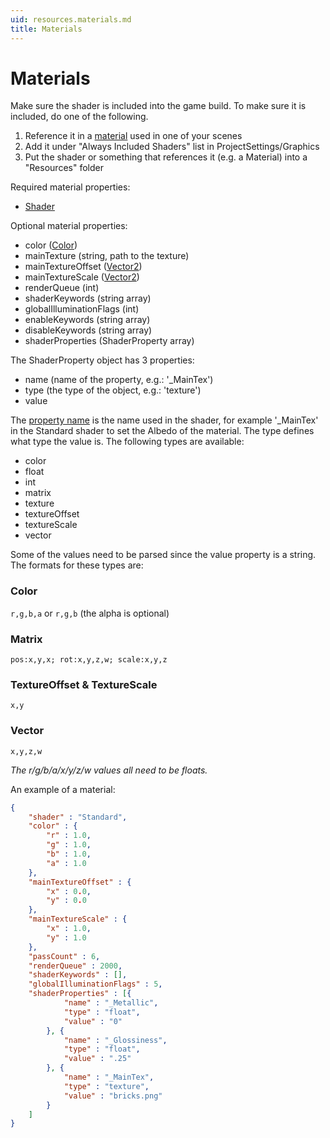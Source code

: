 ```yaml
---
uid: resources.materials.md
title: Materials
---
```


# Materials

Make sure the shader is included into the game build. To make sure it is included, do one of the following.

1.  Reference it in a [material] used in one of your scenes
2.  Add it under "Always Included Shaders" list in ProjectSettings/Graphics
3.  Put the shader or something that references it (e.g. a Material) into a "Resources" folder

Required material properties:

-   [Shader]

Optional material properties:

-   color ([Color])
-   mainTexture (string, path to the texture)
-   mainTextureOffset ([Vector2])
-   mainTextureScale ([Vector2])
-   renderQueue (int)
-   shaderKeywords (string array)
-   globalIlluminationFlags (int)
-   enableKeywords (string array)
-   disableKeywords (string array)
-   shaderProperties (ShaderProperty array)

The ShaderProperty object has 3 properties:

-   name (name of the property, e.g.: '\_MainTex')
-   type (the type of the object, e.g.: 'texture')
-   value

The [property name] is the name used in the shader, for example '\_MainTex' in the Standard shader to set the Albedo of the material. The type defines what type the value is. The following types are available:

-   color
-   float
-   int
-   matrix
-   texture
-   textureOffset
-   textureScale
-   vector

Some of the values need to be parsed since the value property is a string. The formats for these types are:

### Color

`r,g,b,a` or `r,g,b`
(the alpha is optional)

### Matrix

`pos:x,y,x; rot:x,y,z,w; scale:x,y,z`

### TextureOffset & TextureScale

`x,y`

### Vector

`x,y,z,w`

*The r/g/b/a/x/y/z/w values all need to be floats.*

An example of a material:

``` json
{
    "shader" : "Standard",
    "color" : {
        "r" : 1.0,
        "g" : 1.0,
        "b" : 1.0,
        "a" : 1.0
    },
    "mainTextureOffset" : {
        "x" : 0.0,
        "y" : 0.0
    },
    "mainTextureScale" : {
        "x" : 1.0,
        "y" : 1.0
    },
    "passCount" : 6,
    "renderQueue" : 2000,
    "shaderKeywords" : [],
    "globalIlluminationFlags" : 5,
    "shaderProperties" : [{
            "name" : "_Metallic",
            "type" : "float",
            "value" : "0"
        }, {
            "name" : "_Glossiness",
            "type" : "float",
            "value" : ".25"
        }, {
            "name" : "_MainTex",
            "type" : "texture",
            "value" : "bricks.png"
        }
    ]
}
```

  [material]: https://docs.unity3d.com/ScriptReference/Material.html
  [Shader]: http://docs.unity3d.com/ScriptReference/Material-shader.html
  [Color]: http://docs.unity3d.com/ScriptReference/Color.html
  [Vector2]: http://docs.unity3d.com/ScriptReference/Vector2.html
  [property name]: http://docs.unity3d.com/Manual/SL-Properties.html